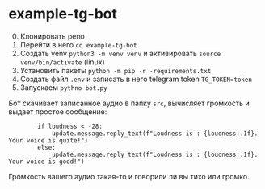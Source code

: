 # example-tg-bot

0. Клонировать репо
1. Перейти в него `cd example-tg-bot`
2. Создать venv `python3 -m venv venv` и активировать `source venv/bin/activate` (linux)
3. Установить пакеты `python -m pip -r -requirements.txt`
4. Создать файл `.env` и записать в него telegram token `TG_TOKEN=token`
5. Запускаем `pythno bot.py`

Бот скачивает записанное аудио в папку `src`, вычисляет громкость и выдает простое сообщение:

```text
        if loudness < -28:
            update.message.reply_text(f"Loudness is : {loudness:.1f}. Your voice is quite!")
        else:
            update.message.reply_text(f"Loudness is : {loudness:.1f}. Your voice is good!")
```

Громкость вашего аудио такая-то и говорили ли вы тихо или громко.